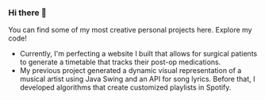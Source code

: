 ### Hi there 👋

You can find some of my most creative personal projects here. Explore my code!
- Currently, I'm perfecting a website I built that allows for surgical patients to generate a timetable that tracks their post-op medications.
- My previous project generated a dynamic visual representation of a musical artist using Java Swing and an API for song lyrics. Before that, I developed algorithms that create customized playlists in Spotify.

<!--
**k-mcc/k-mcc** is a ✨ _special_ ✨ repository because its `README.md` (this file) appears on your GitHub profile.

Here are some ideas to get you started:

- 🔭 I’m currently working on ...
- 🌱 I’m currently learning ...
- 👯 I’m looking to collaborate on ...
- 🤔 I’m looking for help with ...
- 💬 Ask me about ...
- 📫 How to reach me: ...
- 😄 Pronouns: ...
- ⚡ Fun fact: ...
-->
